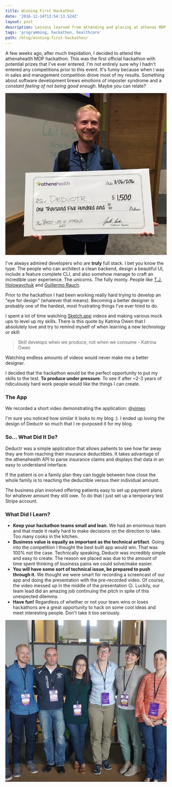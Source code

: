 ```yaml
---
title: Winning First Hackathon
date: '2016-12-14T13:54:13.524Z'
layout: post
description: Lessons learned from attending and placing at athenas MDP hackathon
tags: 'programming, hackathon, healthcare'
path: /blog/winning-first-hackathon/
---
```


A few weeks ago, after much trepidation, I decided to attend the athenahealth MDP
hackathon.  This was the first official hackathon with potential prizes that
I've ever entered.  I'm not entirely sure why I hadn't entered any competitions
prior to this event. It's funny because when I was in sales and management
competition drove most of my results.  Something about software development brews
emotions of imposter syndrome and a _constant feeling of not being good enough_.
Maybe you can relate?

![Spencer Dixon with winning check](./check.jpg)

I've always admired developers who are **truly** full stack.  I bet you know the
type.  The people who can architect a clean backend, design a beautiful
UI, include a feature complete CLI, and also somehow manage to craft an incredible user experience.  The unicorns.
The fully monty.  People like [T.J. Holowaychuk](https://github.com/tj) and [Guillermo Rauch](https://github.com/rauchg).

Prior to the hackathon I had been working really hard trying to develop an "eye
for design" (whatever that means).  Becoming a better designer is probably one
of the hardest, most frustrating things I've ever tried to do.  

I spent a lot of time watching [Sketch.app](https://www.sketchapp.com/) videos and making various mock
ups to level up my skills.  There is this quote by Katrina Owen that I
absolutely love and try to remind myself of when learning a new technology or skill:

> Skill develops when we produce, not when we consume - Katrina Owen

Watching endless amounts of videos would never make me a better designer.

I decided that the hackathon would be the perfect opportunity to put my skills
to the test.  **To produce under pressure**.  To see if after ~2-3 years of ridiculously hard work people would
like the things I can create.

### The App

We recorded a short video demonstrating the application:
@[vimeo](190456167)

I'm sure you noticed how similar it looks to my blog :).  I ended up loving the
design of Deductr so much that I re-purposed it for my blog.

### So... What Did It Do?

Deductr was a simple application that allows patients to see how far away they
are from reaching their insurance deductibles.  It takes advantage of the
athenahealth API to parse insurance claims and displays that data in an easy to
understand interface.

If the patient is on a family plan they can toggle between how close the whole
family is to reaching the deductible versus their individual amount.

The business plan involved offering patients easy to set up payment plans for
whatever amount they still owe.  To do that I just set up a temporary test
Stripe account.


### What Did I Learn?
* **Keep your hackathon teams small and lean.**  We had an enormous team and
  that made it really hard to make decisions on the direction to take.  Too many
  cooks in the kitchen.
* **Business value is equally as important as the technical artifact**. Going into the
    competition I thought the best built app would win.  That was 100% not the
    case.  Technically speaking, Deductr was incredibly simple and easy to
    create.  The reason we placed was due to the amount of time spent thinking
    of business pains we could solve/make easier.
* **You will have some sort of technical issue, be prepared to push through
    it.**  We thought we were smart for recording a screencast of our app and
    doing the presentation with the pre-recorded video.  Of course, the video
    messed up in the middle of the presentation :expressionless:.  Luckily, our team lead did
    an amazing job continuing the pitch in spite of this unexpected dilemma.
*  **Have fun!** Regardless of whether or not your team wins or loses hackathons
    are a great opportunity to hack on some cool ideas and meet interesting
    people.  Don't take it too seriously.


![Deductr Team Photo](./team.jpg)

